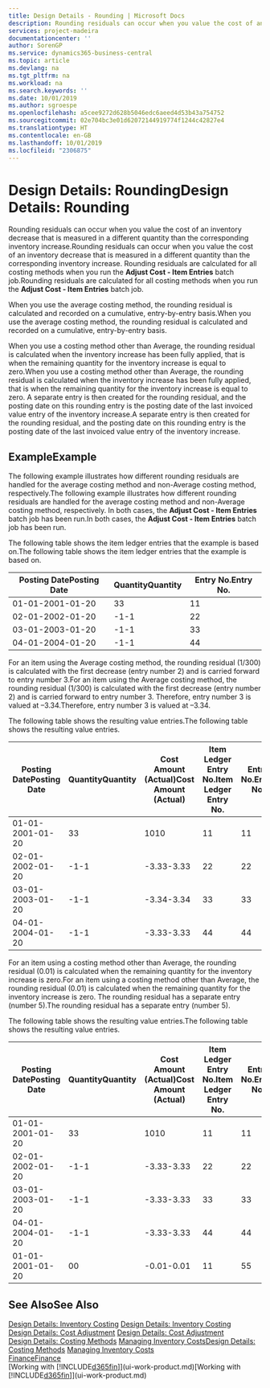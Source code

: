 ```yaml
---
title: Design Details - Rounding | Microsoft Docs
description: Rounding residuals can occur when you value the cost of an inventory decrease that is measured in a different quantity than the corresponding inventory increase. Rounding residuals are calculated for all costing methods when you run the **Adjust Cost - Item Entries** batch job.
services: project-madeira
documentationcenter: ''
author: SorenGP
ms.service: dynamics365-business-central
ms.topic: article
ms.devlang: na
ms.tgt_pltfrm: na
ms.workload: na
ms.search.keywords: ''
ms.date: 10/01/2019
ms.author: sgroespe
ms.openlocfilehash: a5cee9272d628b5046edc6aeed4d53b43a754752
ms.sourcegitcommit: 02e704bc3e01d62072144919774f1244c42827e4
ms.translationtype: HT
ms.contentlocale: en-GB
ms.lasthandoff: 10/01/2019
ms.locfileid: "2306875"
---
```

# <a name="design-details-rounding"></a><span data-ttu-id="ab382-104">Design Details: Rounding</span><span class="sxs-lookup"><span data-stu-id="ab382-104">Design Details: Rounding</span></span>
<span data-ttu-id="ab382-105">Rounding residuals can occur when you value the cost of an inventory decrease that is measured in a different quantity than the corresponding inventory increase.</span><span class="sxs-lookup"><span data-stu-id="ab382-105">Rounding residuals can occur when you value the cost of an inventory decrease that is measured in a different quantity than the corresponding inventory increase.</span></span> <span data-ttu-id="ab382-106">Rounding residuals are calculated for all costing methods when you run the **Adjust Cost - Item Entries** batch job.</span><span class="sxs-lookup"><span data-stu-id="ab382-106">Rounding residuals are calculated for all costing methods when you run the **Adjust Cost - Item Entries** batch job.</span></span>  

 <span data-ttu-id="ab382-107">When you use the average costing method, the rounding residual is calculated and recorded on a cumulative, entry-by-entry basis.</span><span class="sxs-lookup"><span data-stu-id="ab382-107">When you use the average costing method, the rounding residual is calculated and recorded on a cumulative, entry-by-entry basis.</span></span>  

 <span data-ttu-id="ab382-108">When you use a costing method other than Average, the rounding residual is calculated when the inventory increase has been fully applied, that is when the remaining quantity for the inventory increase is equal to zero.</span><span class="sxs-lookup"><span data-stu-id="ab382-108">When you use a costing method other than Average, the rounding residual is calculated when the inventory increase has been fully applied, that is when the remaining quantity for the inventory increase is equal to zero.</span></span> <span data-ttu-id="ab382-109">A separate entry is then created for the rounding residual, and the posting date on this rounding entry is the posting date of the last invoiced value entry of the inventory increase.</span><span class="sxs-lookup"><span data-stu-id="ab382-109">A separate entry is then created for the rounding residual, and the posting date on this rounding entry is the posting date of the last invoiced value entry of the inventory increase.</span></span>  

## <a name="example"></a><span data-ttu-id="ab382-110">Example</span><span class="sxs-lookup"><span data-stu-id="ab382-110">Example</span></span>  
 <span data-ttu-id="ab382-111">The following example illustrates how different rounding residuals are handled for the average costing method and non-Average costing method, respectively.</span><span class="sxs-lookup"><span data-stu-id="ab382-111">The following example illustrates how different rounding residuals are handled for the average costing method and non-Average costing method, respectively.</span></span> <span data-ttu-id="ab382-112">In both cases, the **Adjust Cost - Item Entries** batch job has been run.</span><span class="sxs-lookup"><span data-stu-id="ab382-112">In both cases, the **Adjust Cost - Item Entries** batch job has been run.</span></span>  

 <span data-ttu-id="ab382-113">The following table shows the item ledger entries that the example is based on.</span><span class="sxs-lookup"><span data-stu-id="ab382-113">The following table shows the item ledger entries that the example is based on.</span></span>  

|<span data-ttu-id="ab382-114">Posting Date</span><span class="sxs-lookup"><span data-stu-id="ab382-114">Posting Date</span></span>|<span data-ttu-id="ab382-115">Quantity</span><span class="sxs-lookup"><span data-stu-id="ab382-115">Quantity</span></span>|<span data-ttu-id="ab382-116">Entry No.</span><span class="sxs-lookup"><span data-stu-id="ab382-116">Entry No.</span></span>|  
|------------------|--------------|---------------|  
|<span data-ttu-id="ab382-117">01-01-20</span><span class="sxs-lookup"><span data-stu-id="ab382-117">01-01-20</span></span>|<span data-ttu-id="ab382-118">3</span><span class="sxs-lookup"><span data-stu-id="ab382-118">3</span></span>|<span data-ttu-id="ab382-119">1</span><span class="sxs-lookup"><span data-stu-id="ab382-119">1</span></span>|  
|<span data-ttu-id="ab382-120">02-01-20</span><span class="sxs-lookup"><span data-stu-id="ab382-120">02-01-20</span></span>|<span data-ttu-id="ab382-121">-1</span><span class="sxs-lookup"><span data-stu-id="ab382-121">-1</span></span>|<span data-ttu-id="ab382-122">2</span><span class="sxs-lookup"><span data-stu-id="ab382-122">2</span></span>|  
|<span data-ttu-id="ab382-123">03-01-20</span><span class="sxs-lookup"><span data-stu-id="ab382-123">03-01-20</span></span>|<span data-ttu-id="ab382-124">-1</span><span class="sxs-lookup"><span data-stu-id="ab382-124">-1</span></span>|<span data-ttu-id="ab382-125">3</span><span class="sxs-lookup"><span data-stu-id="ab382-125">3</span></span>|  
|<span data-ttu-id="ab382-126">04-01-20</span><span class="sxs-lookup"><span data-stu-id="ab382-126">04-01-20</span></span>|<span data-ttu-id="ab382-127">-1</span><span class="sxs-lookup"><span data-stu-id="ab382-127">-1</span></span>|<span data-ttu-id="ab382-128">4</span><span class="sxs-lookup"><span data-stu-id="ab382-128">4</span></span>|  

 <span data-ttu-id="ab382-129">For an item using the Average costing method, the rounding residual (1/300) is calculated with the first decrease (entry number 2) and is carried forward to entry number 3.</span><span class="sxs-lookup"><span data-stu-id="ab382-129">For an item using the Average costing method, the rounding residual (1/300) is calculated with the first decrease (entry number 2) and is carried forward to entry number 3.</span></span> <span data-ttu-id="ab382-130">Therefore, entry number 3 is valued at –3.34.</span><span class="sxs-lookup"><span data-stu-id="ab382-130">Therefore, entry number 3 is valued at –3.34.</span></span>  

 <span data-ttu-id="ab382-131">The following table shows the resulting value entries.</span><span class="sxs-lookup"><span data-stu-id="ab382-131">The following table shows the resulting value entries.</span></span>  

|<span data-ttu-id="ab382-132">Posting Date</span><span class="sxs-lookup"><span data-stu-id="ab382-132">Posting Date</span></span>|<span data-ttu-id="ab382-133">Quantity</span><span class="sxs-lookup"><span data-stu-id="ab382-133">Quantity</span></span>|<span data-ttu-id="ab382-134">Cost Amount (Actual)</span><span class="sxs-lookup"><span data-stu-id="ab382-134">Cost Amount (Actual)</span></span>|<span data-ttu-id="ab382-135">Item Ledger Entry No.</span><span class="sxs-lookup"><span data-stu-id="ab382-135">Item Ledger Entry No.</span></span>|<span data-ttu-id="ab382-136">Entry No.</span><span class="sxs-lookup"><span data-stu-id="ab382-136">Entry No.</span></span>|  
|------------------|--------------|----------------------------|---------------------------|---------------|  
|<span data-ttu-id="ab382-137">01-01-20</span><span class="sxs-lookup"><span data-stu-id="ab382-137">01-01-20</span></span>|<span data-ttu-id="ab382-138">3</span><span class="sxs-lookup"><span data-stu-id="ab382-138">3</span></span>|<span data-ttu-id="ab382-139">10</span><span class="sxs-lookup"><span data-stu-id="ab382-139">10</span></span>|<span data-ttu-id="ab382-140">1</span><span class="sxs-lookup"><span data-stu-id="ab382-140">1</span></span>|<span data-ttu-id="ab382-141">1</span><span class="sxs-lookup"><span data-stu-id="ab382-141">1</span></span>|  
|<span data-ttu-id="ab382-142">02-01-20</span><span class="sxs-lookup"><span data-stu-id="ab382-142">02-01-20</span></span>|<span data-ttu-id="ab382-143">-1</span><span class="sxs-lookup"><span data-stu-id="ab382-143">-1</span></span>|<span data-ttu-id="ab382-144">-3.33</span><span class="sxs-lookup"><span data-stu-id="ab382-144">-3.33</span></span>|<span data-ttu-id="ab382-145">2</span><span class="sxs-lookup"><span data-stu-id="ab382-145">2</span></span>|<span data-ttu-id="ab382-146">2</span><span class="sxs-lookup"><span data-stu-id="ab382-146">2</span></span>|  
|<span data-ttu-id="ab382-147">03-01-20</span><span class="sxs-lookup"><span data-stu-id="ab382-147">03-01-20</span></span>|<span data-ttu-id="ab382-148">-1</span><span class="sxs-lookup"><span data-stu-id="ab382-148">-1</span></span>|<span data-ttu-id="ab382-149">-3.34</span><span class="sxs-lookup"><span data-stu-id="ab382-149">-3.34</span></span>|<span data-ttu-id="ab382-150">3</span><span class="sxs-lookup"><span data-stu-id="ab382-150">3</span></span>|<span data-ttu-id="ab382-151">3</span><span class="sxs-lookup"><span data-stu-id="ab382-151">3</span></span>|  
|<span data-ttu-id="ab382-152">04-01-20</span><span class="sxs-lookup"><span data-stu-id="ab382-152">04-01-20</span></span>|<span data-ttu-id="ab382-153">-1</span><span class="sxs-lookup"><span data-stu-id="ab382-153">-1</span></span>|<span data-ttu-id="ab382-154">-3.33</span><span class="sxs-lookup"><span data-stu-id="ab382-154">-3.33</span></span>|<span data-ttu-id="ab382-155">4</span><span class="sxs-lookup"><span data-stu-id="ab382-155">4</span></span>|<span data-ttu-id="ab382-156">4</span><span class="sxs-lookup"><span data-stu-id="ab382-156">4</span></span>|  

 <span data-ttu-id="ab382-157">For an item using a costing method other than Average, the rounding residual (0.01) is calculated when the remaining quantity for the inventory increase is zero.</span><span class="sxs-lookup"><span data-stu-id="ab382-157">For an item using a costing method other than Average, the rounding residual (0.01) is calculated when the remaining quantity for the inventory increase is zero.</span></span> <span data-ttu-id="ab382-158">The rounding residual has a separate entry (number 5).</span><span class="sxs-lookup"><span data-stu-id="ab382-158">The rounding residual has a separate entry (number 5).</span></span>  

 <span data-ttu-id="ab382-159">The following table shows the resulting value entries.</span><span class="sxs-lookup"><span data-stu-id="ab382-159">The following table shows the resulting value entries.</span></span>  

|<span data-ttu-id="ab382-160">Posting Date</span><span class="sxs-lookup"><span data-stu-id="ab382-160">Posting Date</span></span>|<span data-ttu-id="ab382-161">Quantity</span><span class="sxs-lookup"><span data-stu-id="ab382-161">Quantity</span></span>|<span data-ttu-id="ab382-162">Cost Amount (Actual)</span><span class="sxs-lookup"><span data-stu-id="ab382-162">Cost Amount (Actual)</span></span>|<span data-ttu-id="ab382-163">Item Ledger Entry No.</span><span class="sxs-lookup"><span data-stu-id="ab382-163">Item Ledger Entry No.</span></span>|<span data-ttu-id="ab382-164">Entry No.</span><span class="sxs-lookup"><span data-stu-id="ab382-164">Entry No.</span></span>|  
|------------------|--------------|----------------------------|---------------------------|---------------|  
|<span data-ttu-id="ab382-165">01-01-20</span><span class="sxs-lookup"><span data-stu-id="ab382-165">01-01-20</span></span>|<span data-ttu-id="ab382-166">3</span><span class="sxs-lookup"><span data-stu-id="ab382-166">3</span></span>|<span data-ttu-id="ab382-167">10</span><span class="sxs-lookup"><span data-stu-id="ab382-167">10</span></span>|<span data-ttu-id="ab382-168">1</span><span class="sxs-lookup"><span data-stu-id="ab382-168">1</span></span>|<span data-ttu-id="ab382-169">1</span><span class="sxs-lookup"><span data-stu-id="ab382-169">1</span></span>|  
|<span data-ttu-id="ab382-170">02-01-20</span><span class="sxs-lookup"><span data-stu-id="ab382-170">02-01-20</span></span>|<span data-ttu-id="ab382-171">-1</span><span class="sxs-lookup"><span data-stu-id="ab382-171">-1</span></span>|<span data-ttu-id="ab382-172">-3.33</span><span class="sxs-lookup"><span data-stu-id="ab382-172">-3.33</span></span>|<span data-ttu-id="ab382-173">2</span><span class="sxs-lookup"><span data-stu-id="ab382-173">2</span></span>|<span data-ttu-id="ab382-174">2</span><span class="sxs-lookup"><span data-stu-id="ab382-174">2</span></span>|  
|<span data-ttu-id="ab382-175">03-01-20</span><span class="sxs-lookup"><span data-stu-id="ab382-175">03-01-20</span></span>|<span data-ttu-id="ab382-176">-1</span><span class="sxs-lookup"><span data-stu-id="ab382-176">-1</span></span>|<span data-ttu-id="ab382-177">-3.33</span><span class="sxs-lookup"><span data-stu-id="ab382-177">-3.33</span></span>|<span data-ttu-id="ab382-178">3</span><span class="sxs-lookup"><span data-stu-id="ab382-178">3</span></span>|<span data-ttu-id="ab382-179">3</span><span class="sxs-lookup"><span data-stu-id="ab382-179">3</span></span>|  
|<span data-ttu-id="ab382-180">04-01-20</span><span class="sxs-lookup"><span data-stu-id="ab382-180">04-01-20</span></span>|<span data-ttu-id="ab382-181">-1</span><span class="sxs-lookup"><span data-stu-id="ab382-181">-1</span></span>|<span data-ttu-id="ab382-182">-3.33</span><span class="sxs-lookup"><span data-stu-id="ab382-182">-3.33</span></span>|<span data-ttu-id="ab382-183">4</span><span class="sxs-lookup"><span data-stu-id="ab382-183">4</span></span>|<span data-ttu-id="ab382-184">4</span><span class="sxs-lookup"><span data-stu-id="ab382-184">4</span></span>|  
|<span data-ttu-id="ab382-185">01-01-20</span><span class="sxs-lookup"><span data-stu-id="ab382-185">01-01-20</span></span>|<span data-ttu-id="ab382-186">0</span><span class="sxs-lookup"><span data-stu-id="ab382-186">0</span></span>|<span data-ttu-id="ab382-187">-0.01</span><span class="sxs-lookup"><span data-stu-id="ab382-187">-0.01</span></span>|<span data-ttu-id="ab382-188">1</span><span class="sxs-lookup"><span data-stu-id="ab382-188">1</span></span>|<span data-ttu-id="ab382-189">5</span><span class="sxs-lookup"><span data-stu-id="ab382-189">5</span></span>|  

## <a name="see-also"></a><span data-ttu-id="ab382-190">See Also</span><span class="sxs-lookup"><span data-stu-id="ab382-190">See Also</span></span>  
 <span data-ttu-id="ab382-191">[Design Details: Inventory Costing](design-details-inventory-costing.md) </span><span class="sxs-lookup"><span data-stu-id="ab382-191">[Design Details: Inventory Costing](design-details-inventory-costing.md) </span></span>  
 <span data-ttu-id="ab382-192">[Design Details: Cost Adjustment](design-details-cost-adjustment.md) </span><span class="sxs-lookup"><span data-stu-id="ab382-192">[Design Details: Cost Adjustment](design-details-cost-adjustment.md) </span></span>  
 <span data-ttu-id="ab382-193">[Design Details: Costing Methods](design-details-costing-methods.md) [Managing Inventory Costs](finance-manage-inventory-costs.md)</span><span class="sxs-lookup"><span data-stu-id="ab382-193">[Design Details: Costing Methods](design-details-costing-methods.md) [Managing Inventory Costs](finance-manage-inventory-costs.md)</span></span>  
 [<span data-ttu-id="ab382-194">Finance</span><span class="sxs-lookup"><span data-stu-id="ab382-194">Finance</span></span>](finance.md)  
 <span data-ttu-id="ab382-195">[Working with [!INCLUDE[d365fin](includes/d365fin_md.md)]](ui-work-product.md)</span><span class="sxs-lookup"><span data-stu-id="ab382-195">[Working with [!INCLUDE[d365fin](includes/d365fin_md.md)]](ui-work-product.md)</span></span>
